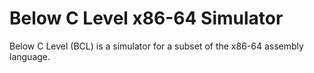 # Below C Level x86-64 Simulator

Below C Level (BCL) is a simulator for a subset of the x86-64 assembly language.

